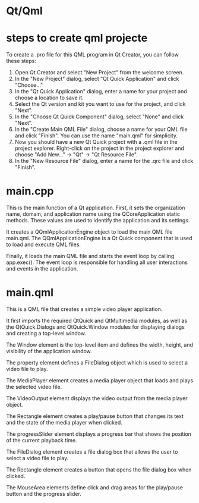 # Qt/Qml

# steps to create qml projecte
To create a .pro file for this QML program in Qt Creator, you can follow these steps:
1. Open Qt Creator and select "New Project" from the welcome screen.
2. In the "New Project" dialog, select "Qt Quick Application" and click "Choose..."
3. In the "Qt Quick Application" dialog, enter a name for your project and choose a location to save it.
4. Select the Qt version and kit you want to use for the project, and click "Next".
5. In the "Choose Qt Quick Component" dialog, select "None" and click "Next".
6. In the "Create Main QML File" dialog, choose a name for your QML file and click "Finish". You can use the name "main.qml" for simplicity.
7. Now you should have a new Qt Quick project with a .qml file in the project explorer. Right-click on the project in the project explorer and choose "Add New..." -> "Qt" -> "Qt Resource File".
8. In the "New Resource File" dialog, enter a name for the .qrc file and click "Finish".

# main.cpp
This is the main function of a Qt application.
First, it sets the organization name, domain, and application name using the QCoreApplication static methods. These values are used to identify the application and its settings.

It creates a QQmlApplicationEngine object to load the main QML file main.qml. The QQmlApplicationEngine is a Qt Quick component that is used to load and execute QML files.

Finally, it loads the main QML file and starts the event loop by calling app.exec(). The event loop is responsible for handling all user interactions and events in the application.

# main.qml
This is a QML file that creates a simple video player application.

It first imports the required QtQuick and QtMultimedia modules, as well as the QtQuick.Dialogs and QtQuick.Window modules for displaying dialogs and creating a top-level window.

The Window element is the top-level item and defines the width, height, and visibility of the application window.

The property element defines a FileDialog object which is used to select a video file to play.

The MediaPlayer element creates a media player object that loads and plays the selected video file.

The VideoOutput element displays the video output from the media player object.

The Rectangle element creates a play/pause button that changes its text and the state of the media player when clicked.

The progressSlider element displays a progress bar that shows the position of the current playback time.

The FileDialog element creates a file dialog box that allows the user to select a video file to play.

The Rectangle element creates a button that opens the file dialog box when clicked.

The MouseArea elements define click and drag areas for the play/pause button and the progress slider.
